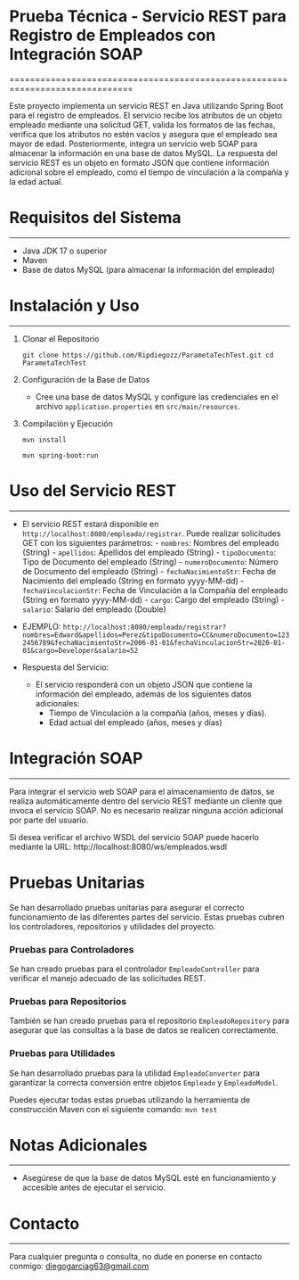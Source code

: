 # Prueba Técnica - Servicio REST para Registro de Empleados con Integración SOAP
==============================================================================

Este proyecto implementa un servicio REST en Java utilizando Spring Boot para el registro de empleados. El servicio recibe los atributos de un objeto empleado mediante una solicitud GET, valida los formatos de las fechas, verifica que los atributos no estén vacíos y asegura que el empleado sea mayor de edad. Posteriormente, integra un servicio web SOAP para almacenar la información en una base de datos MySQL. La respuesta del servicio REST es un objeto en formato JSON que contiene información adicional sobre el empleado, como el tiempo de vinculación a la compañía y la edad actual.

# Requisitos del Sistema
----------------------

-   Java JDK 17 o superior
-   Maven
-   Base de datos MySQL (para almacenar la información del empleado)

# Instalación y Uso
-----------------

1.  Clonar el Repositorio


    `git clone https://github.com/Ripdiegozz/ParametaTechTest.git
    cd ParametaTechTest`

2.  Configuración de la Base de Datos

    -   Cree una base de datos MySQL y configure las credenciales en el archivo `application.properties` en `src/main/resources`.
3.  Compilación y Ejecución

	`mvn install`
	
    `mvn spring-boot:run`

# Uso del Servicio REST
-----------------------

-   El servicio REST estará disponible en `http://localhost:8080/empleado/registrar`. Puede realizar solicitudes GET con los siguientes parámetros:
        -   `nombres`: Nombres del empleado (String)
        -   `apellidos`: Apellidos del empleado (String)
        -   `tipoDocumento`: Tipo de Documento del empleado (String)
        -   `numeroDocumento`: Número de Documento del empleado (String)
        -   `fechaNacimientoStr`: Fecha de Nacimiento del empleado (String en formato yyyy-MM-dd)
        -   `fechaVinculacionStr`: Fecha de Vinculación a la Compañía del empleado (String en formato yyyy-MM-dd)
        -   `cargo`: Cargo del empleado (String)
        -   `salario`: Salario del empleado (Double)
        
-	EJEMPLO: `http://localhost:8080/empleado/registrar?nombres=Edward&apellidos=Perez&tipoDocumento=CC&numeroDocumento=1232456789&fechaNacimientoStr=2006-01-01&fechaVinculacionStr=2020-01-01&cargo=Developer&salario=52`
   		
   		
-  Respuesta del Servicio:

   -   El servicio responderá con un objeto JSON que contiene la información del empleado, además de los siguientes datos adicionales:
        -   Tiempo de Vinculación a la compañía (años, meses y días).
        -   Edad actual del empleado (años, meses y días)

# Integración SOAP
----------------

Para integrar el servicio web SOAP para el almacenamiento de datos, se realiza automáticamente dentro del servicio REST mediante un cliente que invoca el servicio SOAP. No es necesario realizar ninguna acción adicional por parte del usuario.

Si desea verificar el archivo WSDL del servicio SOAP puede hacerlo mediante la URL: http://localhost:8080/ws/empleados.wsdl

# Pruebas Unitarias

Se han desarrollado pruebas unitarias para asegurar el correcto funcionamiento de las diferentes partes del servicio. Estas pruebas cubren los controladores, repositorios y utilidades del proyecto.

### Pruebas para Controladores

Se han creado pruebas para el controlador `EmpleadoController` para verificar el manejo adecuado de las solicitudes REST.

### Pruebas para Repositorios

También se han creado pruebas para el repositorio `EmpleadoRepository` para asegurar que las consultas a la base de datos se realicen correctamente.

### Pruebas para Utilidades

Se han desarrollado pruebas para la utilidad `EmpleadoConverter` para garantizar la correcta conversión entre objetos `Empleado` y `EmpleadoModel`.

Puedes ejecutar todas estas pruebas utilizando la herramienta de construcción Maven con el siguiente comando: `mvn test`

# Notas Adicionales
-----------------

-   Asegúrese de que la base de datos MySQL esté en funcionamiento y accesible antes de ejecutar el servicio.

# Contacto
--------

Para cualquier pregunta o consulta, no dude en ponerse en contacto conmigo: diegogarciag63@gmail.com